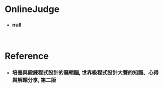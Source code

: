 OnlineJudge
=====
* ### null
<br />

Reference
=====
* ### 培養與鍛鍊程式設計的邏輯腦, 世界級程式設計大賽的知識、心得與解題分享, 第二版
